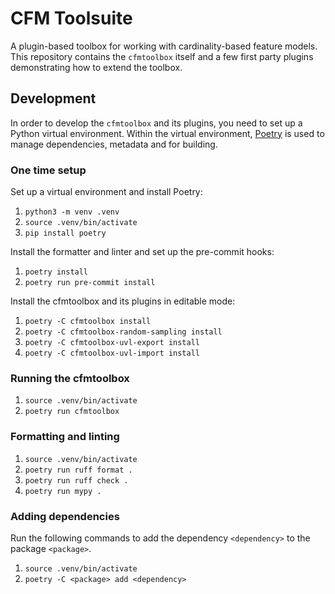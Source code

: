 # CFM Toolsuite

A plugin-based toolbox for working with cardinality-based feature models.
This repository contains the `cfmtoolbox` itself and a few first party plugins demonstrating how to extend the toolbox.

## Development

In order to develop the `cfmtoolbox` and its plugins, you need to set up a Python virtual environment.
Within the virtual environment, [Poetry](https://python-poetry.org/) is used to manage dependencies, metadata and for building.

### One time setup

Set up a virtual environment and install Poetry:

1. `python3 -m venv .venv`
2. `source .venv/bin/activate`
3. `pip install poetry`

Install the formatter and linter and set up the pre-commit hooks:

1. `poetry install`
2. `poetry run pre-commit install`

Install the cfmtoolbox and its plugins in editable mode:

1. `poetry -C cfmtoolbox install`
2. `poetry -C cfmtoolbox-random-sampling install`
3. `poetry -C cfmtoolbox-uvl-export install`
4. `poetry -C cfmtoolbox-uvl-import install`

### Running the cfmtoolbox

1. `source .venv/bin/activate`
2. `poetry run cfmtoolbox`

### Formatting and linting

1. `source .venv/bin/activate`
2. `poetry run ruff format .`
3. `poetry run ruff check .`
4. `poetry run mypy .`

### Adding dependencies

Run the following commands to add the dependency `<dependency>` to the package `<package>`.

1. `source .venv/bin/activate`
2. `poetry -C <package> add <dependency>`
